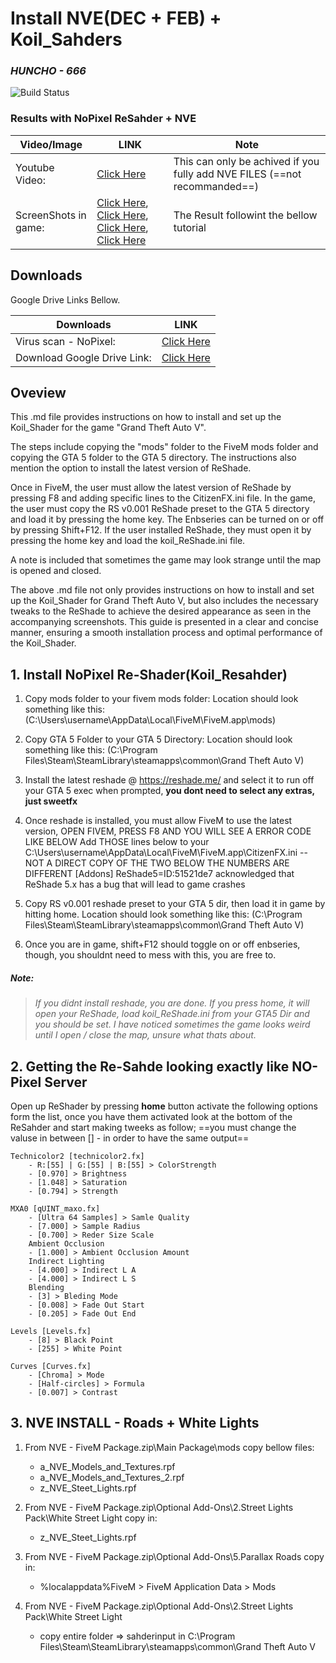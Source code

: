 # Install NVE(DEC + FEB) + Koil_Sahders
### _HUNCHO - 666_
![Build Status](https://travis-ci.org/joemccann/dillinger.svg?branch=master)

### Results with NoPixel ReSahder + NVE
| Video/Image | LINK | Note |
| ------ | ------ | ------ |
| Youtube Video: | [Click Here](https://www.youtube.com/watch?v=sRXFzAJ2m4I&ab_channel=RPDaily)| This can only be achived if you fully add NVE FILES (==not recommanded==) |
| ScreenShots in game: | [Click Here](https://prnt.sc/zBeoelfUzIpv), [Click Here](https://prnt.sc/Sh3BsGbvs5Qu), [Click Here](https://prnt.sc/F5SLHGiiN_8y), [Click Here](https://prnt.sc/Nf9OYbyV-coM)| The Result followint the bellow tutorial |


## Downloads
Google Drive Links Bellow.

| Downloads | LINK |
| ------ | ------ |
| Virus scan - NoPixel: |[Click Here](https://www.virustotal.com/gui/file/b3456cc798864728359778a76eef7c9361f994bf863d945adddfcd7e126adf61?nocache=1)|
| Download Google Drive Link: | [Click Here](https://bit.ly/3HT2BYP)|

## Oveview

This .md file provides instructions on how to install and set up the Koil_Shader for the game "Grand Theft Auto V".

The steps include copying the "mods" folder to the FiveM mods folder and copying the GTA 5 folder to the GTA 5 directory. The instructions also mention the option to install the latest version of ReShade.

Once in FiveM, the user must allow the latest version of ReShade by pressing F8 and adding specific lines to the CitizenFX.ini file. In the game, the user must copy the RS v0.001 ReShade preset to the GTA 5 directory and load it by pressing the home key. The Enbseries can be turned on or off by pressing Shift+F12. If the user installed ReShade, they must open it by pressing the home key and load the koil_ReShade.ini file.

A note is included that sometimes the game may look strange until the map is opened and closed.

The above .md file not only provides instructions on how to install and set up the Koil_Shader for Grand Theft Auto V, but also includes the necessary tweaks to the ReShade to achieve the desired appearance as seen in the accompanying screenshots. This guide is presented in a clear and concise manner, ensuring a smooth installation process and optimal performance of the Koil_Shader.

## 1. Install NoPixel Re-Shader(Koil_Resahder)

 1. Copy mods folder to your fivem mods folder:
    Location should look something like this: (C:\Users\username\AppData\Local\FiveM\FiveM.app\mods)

 2. Copy GTA 5 Folder to your GTA 5 Directory:
    Location should look something like this: (C:\Program Files\Steam\SteamLibrary\steamapps\common\Grand Theft Auto V)

 3. Install the latest reshade @ https://reshade.me/ and select it to run off your GTA 5 exec when prompted, **you dont need to select any extras, just sweetfx**


4. Once reshade is installed, you must allow FiveM to use the latest version, OPEN FIVEM, PRESS F8 AND YOU WILL SEE A ERROR CODE LIKE BELOW
Add THOSE lines below to your C:\Users\username\AppData\Local\FiveM\FiveM.app\CitizenFX.ini -- NOT A DIRECT COPY OF THE TWO BELOW THE NUMBERS ARE DIFFERENT
[Addons]
ReShade5=ID:51521de7 acknowledged that ReShade 5.x has a bug that will lead to game crashes


5. Copy RS v0.001 reshade preset to your GTA 5 dir, then load it in game by hitting home.
Location should look something like this: (C:\Program Files\Steam\SteamLibrary\steamapps\common\Grand Theft Auto V)


6. Once you are in game, shift+F12 should toggle on or off enbseries, though, you shouldnt need to mess with this, you are free to.

##### Note:
>*If you didnt install reshade, you are done.*
*If you press home, it will open your ReShade, load koil_ReShade.ini from your GTA5 Dir and you should be set.*
*I have noticed sometimes the game looks weird until I open / close the map, unsure what thats about.*


## 2. Getting the Re-Sahde looking exactly like NO-Pixel Server
Open up ReShader by pressing **home** button activate the following options form the list, once you have them activated look at the bottom of the ReSahder and start making tweeks as follow; ==you must change the valuse in between [] - in order to have the same output==
```markdonw
Technicolor2 [technicolor2.fx] 
    - R:[55] | G:[55] | B:[55] > ColorStrength
    - [0.970] > Brightness
    - [1.048] > Saturation
    - [0.794] > Strength
    
MXA0 [qUINT_maxo.fx]
    - [Ultra 64 Samples] > Samle Quality
    - [7.000] > Sample Radius
    - [0.700] > Reder Size Scale
    Ambient Occlusion
    - [1.000] > Ambient Occlusion Amount
    Indirect Lighting
    - [4.000] > Indirect L A 
    - [4.000] > Indirect L S 
    Blending
    - [3] > Bleding Mode
    - [0.008] > Fade Out Start
    - [0.205] > Fade Out End

Levels [Levels.fx]
    - [8] > Black Point 
    - [255] > White Point
    
Curves [Curves.fx]
    - [Chroma] > Mode
    - [Half-circles] > Formula
    - [0.007] > Contrast
```
    
## 3. NVE INSTALL - Roads + White Lights    

1. From NVE - FiveM Package.zip\Main Package\mods copy bellow files:
    - a_NVE_Models_and_Textures.rpf
    - a_NVE_Models_and_Textures_2.rpf
    - z_NVE_Steet_Lights.rpf
    
2. From NVE - FiveM Package.zip\Optional Add-Ons\2.Street Lights Pack\White Street Light
copy in:
     - z_NVE_Steet_Lights.rpf
     
3. From NVE - FiveM Package.zip\Optional Add-Ons\5.Parallax Roads
copy in:
    - %localappdata%FiveM > FiveM Application Data > Mods 


4. From NVE - FiveM Package.zip\Optional Add-Ons\2.Street Lights Pack\White Street Light
    - copy entire folder => sahderinput in C:\Program Files\Steam\SteamLibrary\steamapps\common\Grand Theft Auto V


